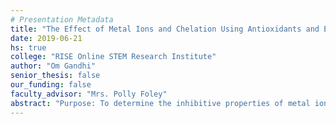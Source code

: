 ```yaml
---
# Presentation Metadata
title: "The Effect of Metal Ions and Chelation Using Antioxidants and EDTA on Catalase Activity: Implications in Alzheimer’s Treatment"
date: 2019-06-21
hs: true
college: "RISE Online STEM Research Institute"
author: "Om Gandhi"
senior_thesis: false
our_funding: false
faculty_advisor: "Mrs. Polly Foley"
abstract: "Purpose: To determine the inhibitive properties of metal ions on catalase activity as well as to determine which antioxidant most effectively diminishes the inhibitory effect of the most inhibitive metal on catalase activity through chelation and compare it to a synthetic chelator, EDTA. Procedure: Set up a gas-collecting apparatus. For Part 1, to determine which metal inhibits catalase the most, test H2O2 alone for negative control, test catalase for positive control, catalase + copper, catalase + iron, catalase + zinc, catalase + aluminum, and catalase + lead. Perform three trials. For Part 2, mix the most inhibitive metal as determined in Part 1 with catalase, then add either EDTA, beta-carotene, ascorbic acid, or vitamin E to allow chelation. Add the catalase-metal ion-natural chelator mixture into the flask with H2O2. Measure the volume of oxygen produced after five minutes. Perform three trials. Conclusion: According to this experiment, Vitamin E and Ascorbic Acid provides the most amount of protection from catalase inhibition via metals which is beneficial in reducing chances of neurodegenerative diseases such as Alzheimer’s disease caused by oxidative stress. Furthermore, avoiding excess copper intake also helps catalase efficiency to decompose hydrogen peroxide before it produces radicals and oxidative stress."
---
```

